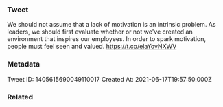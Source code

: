 ### Tweet
We should not assume that a lack of motivation is an intrinsic problem. As leaders, we should first evaluate whether or not we've created an environment that inspires our employees. In order to spark motivation, people must feel seen and valued. https://t.co/elaYovNXWV

### Metadata
Tweet ID: 1405615690049110017
Created At: 2021-06-17T19:57:50.000Z

### Related

